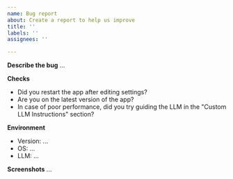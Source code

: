 ```yaml
---
name: Bug report
about: Create a report to help us improve
title: ''
labels: ''
assignees: ''

---
```


**Describe the bug**
...

**Checks**
- Did you restart the app after editing settings? 
- Are you on the latest version of the app? 
- In case of poor performance, did you try guiding the LLM in the "Custom LLM Instructions" section?  

**Environment**
- Version: ...
- OS: ...
- LLM: ...

**Screenshots**
...
